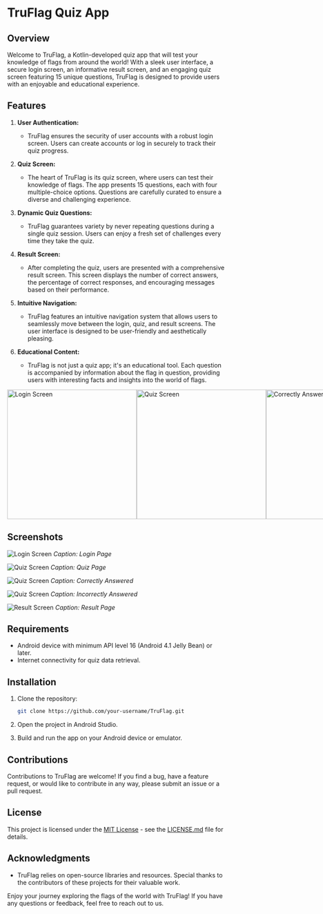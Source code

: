 # TruFlag Quiz App

## Overview

Welcome to TruFlag, a Kotlin-developed quiz app that will test your knowledge of flags from around the world! With a sleek user interface, a secure login screen, an informative result screen, and an engaging quiz screen featuring 15 unique questions, TruFlag is designed to provide users with an enjoyable and educational experience.

## Features

1. **User Authentication:**
   - TruFlag ensures the security of user accounts with a robust login screen. Users can create accounts or log in securely to track their quiz progress.

2. **Quiz Screen:**
   - The heart of TruFlag is its quiz screen, where users can test their knowledge of flags. The app presents 15 questions, each with four multiple-choice options. Questions are carefully curated to ensure a diverse and challenging experience.

3. **Dynamic Quiz Questions:**
   - TruFlag guarantees variety by never repeating questions during a single quiz session. Users can enjoy a fresh set of challenges every time they take the quiz.

4. **Result Screen:**
   - After completing the quiz, users are presented with a comprehensive result screen. This screen displays the number of correct answers, the percentage of correct responses, and encouraging messages based on their performance.

5. **Intuitive Navigation:**
   - TruFlag features an intuitive navigation system that allows users to seamlessly move between the login, quiz, and result screens. The user interface is designed to be user-friendly and aesthetically pleasing.

6. **Educational Content:**
   - TruFlag is not just a quiz app; it's an educational tool. Each question is accompanied by information about the flag in question, providing users with interesting facts and insights into the world of flags.

<div style="display:flex;flex-direction:row">
  <img src="/screenshots/login_page.jpg" alt="Login Screen" width="300" />
  <img src="/screenshots/quiz_page.jpg" alt="Quiz Screen" width="300" />
  <img src="/screenshots/quiz_page_with_correct_answer.jpg" alt="Correctly Answered" width="300" />
  <img src="/screenshots/quiz_page_with_incorrect_answer.jpg" alt="Incorrectly Answered" width="300" />
  <img src="/screenshots/result_screen.jpg" alt="Result Screen" width="300" />
</div>

## Screenshots

![Login Screen](/screenshots/login_page.jpg)
*Caption: Login Page*

![Quiz Screen](/screenshots/quiz_page.jpg)
*Caption: Quiz Page*

![Quiz Screen](/screenshots/quiz_page_with_correct_answer.jpg)
*Caption: Correctly Answered*

![Quiz Screen](/screenshots/quiz_page_with_incorrect_answer.jpg)
*Caption: Incorrectly Answered*

![Result Screen](/screenshots/result_screen.jpg)
*Caption: Result Page*

## Requirements

- Android device with minimum API level 16 (Android 4.1 Jelly Bean) or later.
- Internet connectivity for quiz data retrieval.

## Installation

1. Clone the repository:
   ```bash
   git clone https://github.com/your-username/TruFlag.git
   ```

2. Open the project in Android Studio.

3. Build and run the app on your Android device or emulator.

## Contributions

Contributions to TruFlag are welcome! If you find a bug, have a feature request, or would like to contribute in any way, please submit an issue or a pull request.

## License

This project is licensed under the [MIT License](LICENSE.md) - see the [LICENSE.md](LICENSE.md) file for details.

## Acknowledgments

- TruFlag relies on open-source libraries and resources. Special thanks to the contributors of these projects for their valuable work.

Enjoy your journey exploring the flags of the world with TruFlag! If you have any questions or feedback, feel free to reach out to us.
